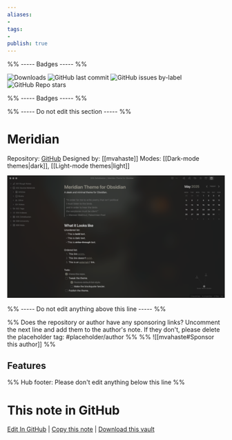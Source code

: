 ```yaml
---
aliases:
- 
tags: 
- 
publish: true
---
```


%% ----- Badges ----- %%

![Downloads](https://img.shields.io/badge/downloads-3941-573E7A?style=for-the-badge&logo=)
![GitHub last commit](https://img.shields.io/github/last-commit/mvahaste/meridian?color=573E7A&label=last%20update&logo=github&style=for-the-badge)
![GitHub issues by-label](https://img.shields.io/github/issues/mvahaste/meridian/help%20wanted?color=573E7A&logo=github&style=for-the-badge) 
![GitHub Repo stars](https://img.shields.io/github/stars/mvahaste/meridian?color=573E7A&logo=github&style=for-the-badge)

%% ----- Badges ----- %%

%% ----- Do not edit this section ----- %%

# Meridian

Repository: [GitHub](https://github.com/mvahaste/meridian)
Designed by: [[mvahaste]]
Modes: [[Dark-mode themes|dark]], [[Light-mode themes|light]]



![screenshot](https://github.com/mvahaste/meridian/raw/HEAD/preview.png)

%% ----- Do not edit anything above this line ----- %% 

%% Does the repository or author have any sponsoring links? Uncomment the next line and add them to the author's note. If they don't, please delete the placeholder tag: #placeholder/author %%
%% ![[mvahaste#Sponsor this author]] %%


## Features



%% Hub footer: Please don't edit anything below this line %%

# This note in GitHub

<span class="git-footer">[Edit In GitHub](https://github.dev/obsidian-community/obsidian-hub/blob/main/02%20-%20Community%20Expansions/02.05%20All%20Community%20Expansions/Themes/Meridian.md "git-hub-edit-note") | [Copy this note](https://raw.githubusercontent.com/obsidian-community/obsidian-hub/main/02%20-%20Community%20Expansions/02.05%20All%20Community%20Expansions/Themes/Meridian.md "git-hub-copy-note") | [Download this vault](https://github.com/obsidian-community/obsidian-hub/archive/refs/heads/main.zip "git-hub-download-vault") </span>
